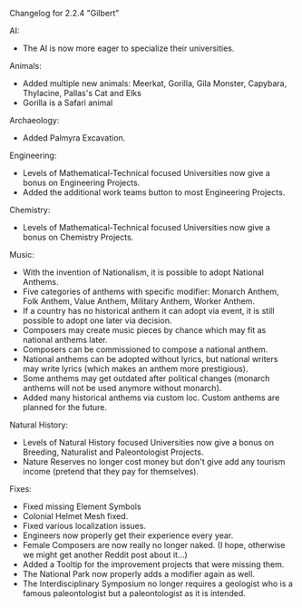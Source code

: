 Changelog for 2.2.4 "Gilbert"

AI:
- The AI is now more eager to specialize their universities.

Animals:
- Added multiple new animals: Meerkat, Gorilla, Gila Monster, Capybara, Thylacine, Pallas's Cat and Elks
- Gorilla is a Safari animal

Archaeology:
- Added Palmyra Excavation.

Engineering:
- Levels of Mathematical-Technical focused Universities now give a bonus on Engineering Projects.
- Added the additional work teams button to most Engineering Projects.

Chemistry:
- Levels of Mathematical-Technical focused Universities now give a bonus on Chemistry Projects.

Music:
- With the invention of Nationalism, it is possible to adopt National Anthems.
- Five categories of anthems with specific modifier: Monarch Anthem, Folk Anthem, Value Anthem, Military Anthem, Worker Anthem.
- If a country has no historical anthem it can adopt via event, it is still possible to adopt one later via decision.
- Composers may create music pieces by chance which may fit as national anthems later.
- Composers can be commissioned to compose a national anthem.
- National anthems can be adopted without lyrics, but national writers may write lyrics (which makes an anthem more prestigious).
- Some anthems may get outdated after political changes (monarch anthems will not be used anymore without monarch).
- Added many historical anthems via custom loc. Custom anthems are planned for the future.

Natural History:
- Levels of Natural History focused Universities now give a bonus on Breeding, Naturalist and Paleontologist Projects.
- Nature Reserves no longer cost money but don't give add any tourism income (pretend that they pay for themselves).

Fixes:
- Fixed missing Element Symbols
- Colonial Helmet Mesh fixed.
- Fixed various localization issues.
- Engineers now properly get their experience every year.
- Female Composers are now really no longer naked. (I hope, otherwise we might get another Reddit post about it...)
- Added a Tooltip for the improvement projects that were missing them.
- The National Park now properly adds a modifier again as well.
- The Interdisciplinary Symposium no longer requires a geologist who is a famous paleontologist but a paleontologist as it is intended.
